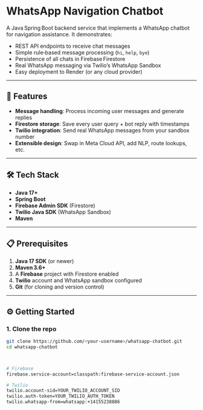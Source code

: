 # WhatsApp Navigation Chatbot

A Java Spring Boot backend service that implements a WhatsApp chatbot for navigation assistance. It demonstrates:

- REST API endpoints to receive chat messages  
- Simple rule‑based message processing (`hi`, `help`, `bye`)  
- Persistence of all chats in Firebase Firestore  
- Real WhatsApp messaging via Twilio’s WhatsApp Sandbox  
- Easy deployment to Render (or any cloud provider)

---

## 🚀 Features

- **Message handling**: Process incoming user messages and generate replies  
- **Firestore storage**: Save every user query + bot reply with timestamps  
- **Twilio integration**: Send real WhatsApp messages from your sandbox number  
- **Extensible design**: Swap in Meta Cloud API, add NLP, route lookups, etc.  

---

## 🛠️ Tech Stack

- **Java 17+**  
- **Spring Boot**  
- **Firebase Admin SDK** (Firestore)  
- **Twilio Java SDK** (WhatsApp Sandbox)  
- **Maven**  

---

## 📋 Prerequisites

1. **Java 17 SDK** (or newer)  
2. **Maven 3.6+**  
3. A **Firebase** project with Firestore enabled  
4. **Twilio** account and WhatsApp sandbox configured  
5. **Git** (for cloning and version control)  

---

## ⚙️ Getting Started

### 1. Clone the repo

```bash
git clone https://github.com/<your‑username>/whatsapp‑chatbot.git
cd whatsapp-chatbot



# Firebase
firebase.service-account=classpath:firebase-service-account.json

# Twilio
twilio.account-sid=YOUR_TWILIO_ACCOUNT_SID
twilio.auth-token=YOUR_TWILIO_AUTH_TOKEN
twilio.whatsapp-from=whatsapp:+14155238886
